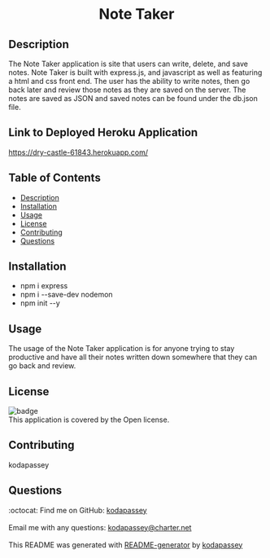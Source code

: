 <h1 align = 'center'>Note Taker</h1>

  ## Description
  The Note Taker application is site that users can write, delete, and save notes. Note Taker is built with express.js, and javascript as well as featuring a html and css front end. The user has the ability to write notes, then go back later and review those notes as they are saved on the server. The notes are saved as JSON and saved notes can be found under the db.json file.
  
  ## Link to Deployed Heroku Application
  https://dry-castle-61843.herokuapp.com/

  ## Table of Contents
  - [Description](#description)
  - [Installation](#installation)
  - [Usage](#usage)
  - [License](#license)
  - [Contributing](#contributing)
  - [Questions](#questions)

  ## Installation
  - npm i express
  - npm i --save-dev nodemon
  - npm init --y
  
  ## Usage
  The usage of the Note Taker application is for anyone trying to stay productive and have all their notes written down somewhere that they can go back and review.

  ## License
  ![badge](https://img.shields.io/badge/license-Open-brightgreen)
  <br />
  This application is covered by the Open license. 

  ## Contributing
  kodapassey

  ## Questions
  :octocat: Find me on GitHub: [kodapassey](https://github.com/kodapassey)<br />
  <br />
  Email me with any questions: kodapassey@charter.net<br /><br />
  This README was generated with [README-generator](https://github.com/kodapassey/README-Generator) by [kodapassey](https://github.com/kodapassey)
